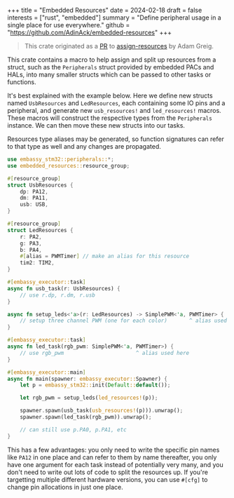 +++
title = "Embedded Resources"
date = 2024-02-18
draft = false
interests = ["rust", "embedded"]
summary = "Define peripheral usage in a single place for use everywhere."
github = "https://github.com/AdinAck/embedded-resources"
+++

> This crate originated as a [PR](https://github.com/adamgreig/assign-resources/pull/11) to [assign-resources](https://github.com/adamgreig/assign-resources) by Adam Greig.

This crate contains a macro to help assign and split up resources from a
struct, such as the `Peripherals` struct provided by embedded PACs and HALs,
into many smaller structs which can be passed to other tasks or functions.

It's best explained with the example below. Here we define new structs named
`UsbResources` and `LedResources`, each containing some IO pins and a
peripheral, and generate new `usb_resources!` and `led_resources!` macros. These macros will construct the respective types from the `Peripherals` instance. We can
then move these new structs into our tasks.

Resources type aliases may be generated, so function signatures can
refer to that type as well and any changes are propagated.

```rust
use embassy_stm32::peripherals::*;
use embedded_resources::resource_group;

#[resource_group]
struct UsbResources {
    dp: PA12,
    dm: PA11,
    usb: USB,
}

#[resource_group]
struct LedResources {
    r: PA2,
    g: PA3,
    b: PA4,
    #[alias = PWMTimer] // make an alias for this resource
    tim2: TIM2,
}

#[embassy_executor::task]
async fn usb_task(r: UsbResources) {
    // use r.dp, r.dm, r.usb
}

async fn setup_leds<'a>(r: LedResources) -> SimplePWM<'a, PWMTimer> {
    // setup three channel PWM (one for each color)       ^ alias used here
}

#[embassy_executor::task]
async fn led_task(rgb_pwm: SimplePWM<'a, PWMTimer>) {
    // use rgb_pwm                       ^ alias used here
}

#[embassy_executor::main]
async fn main(spawner: embassy_executor::Spawner) {
    let p = embassy_stm32::init(Default::default());

    let rgb_pwm = setup_leds(led_resources!(p));

    spawner.spawn(usb_task(usb_resources!(p))).unwrap();
    spawner.spawn(led_task(rgb_pwm)).unwrap();

    // can still use p.PA0, p.PA1, etc
}
```

This has a few advantages: you only need to write the specific pin names like
`PA12` in one place and can refer to them by name thereafter, you only have one
argument for each task instead of potentially very many, and you don't need
to write out lots of code to split the resources up. If you're targetting
multiple different hardware versions, you can use `#[cfg]` to change pin allocations in just one place.
